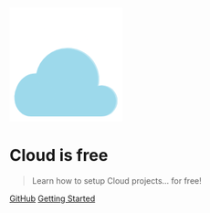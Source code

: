 ![logo](images/logo.png)

# Cloud is free

> Learn how to setup Cloud projects... for free!

[GitHub](https://github.com/ydamni/cloud-is-free)
[Getting Started](#homepage)
